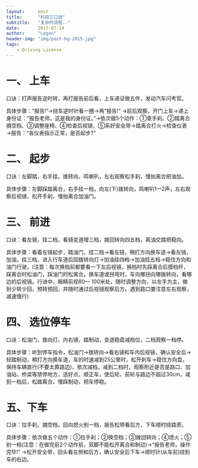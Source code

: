 ```yaml
---
layout:     post
title:      "科目三口诀"
subtitle:   "复杂的流程.."
date:       2017-07-14
author:     "Logan"
header-img: "img/post-bg-2015.jpg"
tags:
    - Driving License
---
```


# 一、 上车

口诀：打声报告逆时转，再打报告前后看，上车递证做五件，发动汽车问考官。

具体步骤：“报告!”→绕车逆时针看一圈→再“报告!” →前后观察，开门上车→递上身份证：“报告老师，这是我的身份证。”→依次做5个动作：①查手刹、②踏离合摘空档、③调整座椅、④检查后视镜、⑤系好安全带→踏离合打火→检查仪表→报告：“各仪表指示正常，是否起步?”



# 二、 起步

口诀：左脚踏，右手挂，拨转向，鸣喇叭，左右观察松手刹，慢抬离合把油加。

具体步骤：左脚踩踏离合，右手挂一档，向左(下)拨转向，鸣喇叭1—2声，左右观察后视镜，松开手刹，慢抬离合加油门。



# 三、 前进

口诀：看左镜，挂二档，看镜变道增三档，拨回转向四五档，离油交踏把稳向。

具体步骤：看着左镜起步，踏油门，挂二档→看左镜，稍打方向换车道→看左镜，加油，挂三档，进入行车道后回拨转向灯→加油挂四档→加油挂五档→稳住方向和油门行驶。(注意：每次换档前都要看一下左后视镜，换档时先踩离合后摸档杆，踩离合时松油门，踩油门时松离合。换车道或拐弯时，车向哪拐向哪拨转向，看哪边的后视镜。行进中，眼睛前视80— 100米处，随时调整方向，以左手为主，做到少转少回，预转预回，并随时通过后视镜观察后方。遇到路口要注意左右观察，减速慢行)



# 四、 选位停车

口诀：松油门，拨向灯，内右镜，踏制动，变道稳盘减档位，二档观察一档停。

具体步骤：听到停车指令，松油门→拨转向→看右镜和车内后视镜，确认安全后→轻踏制动，稍打方向换车道，车的时速减到25公里时，松开刹车→稳住方向盘，保持车辆直行(不要太靠路边)，依次减档，减到二档时，观察附近是否是路口、加油站、桥梁等禁停地方，选好点，顺正车，使后轮、前轮与路边不超过30cm，减到一档后，松踏离合，慢踩制动，把车停稳。



# 五、下车

口诀：拉手刹，摘空档，回向熄火别一档，报告松带看后方，下车顺时绕路旁。

具体步骤：依次做五个动作：①拉手刹；②换空档；③拨回转向；④熄火；⑤别一档(注意：在做完前2个动作前，双脚不能松开离合和制动)→“报告老师，操作完毕!” →松开安全带，回头看左侧和后方，确认安全后下车→顺时针(从车前)绕到车的右边。
